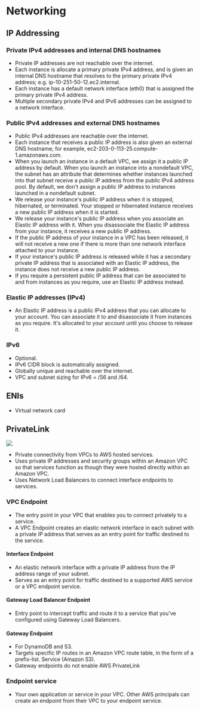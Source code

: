 # Networking

## IP Addressing

### Private IPv4 addresses and internal DNS hostnames
* Private IP addresses are not reachable over the internet.
* Each instance is allocate a primary private IPv4 address, and is given an internal DNS hostname that resolves to the primary private IPv4 address; e.g. ip-10-251-50-12.ec2.internal.
* Each instance has a default network interface (eth0) that is assigned the primary private IPv4 address.
* Multiple secondary private IPv4 and IPv6 addresses can be assigned to a network interface.

### Public IPv4 addresses and external DNS hostnames
* Public IPv4 addresses are reachable over the internet.
* Each instance that receives a public IP address is also given an external DNS hostname; for example, ec2-203-0-113-25.compute-1.amazonaws.com.
* When you launch an instance in a default VPC, we assign it a public IP address by default. When you launch an instance into a nondefault VPC, the subnet has an attribute that determines whether instances launched into that subnet receive a public IP address from the public IPv4 address pool. By default, we don't assign a public IP address to instances launched in a nondefault subnet.
* We release your instance's public IP address when it is stopped, hibernated, or terminated. Your stopped or hibernated instance receives a new public IP address when it is started.
* We release your instance's public IP address when you associate an Elastic IP address with it. When you disassociate the Elastic IP address from your instance, it receives a new public IP address.
* If the public IP address of your instance in a VPC has been released, it will not receive a new one if there is more than one network interface attached to your instance.
* If your instance's public IP address is released while it has a secondary private IP address that is associated with an Elastic IP address, the instance does not receive a new public IP address.
* If you require a persistent public IP address that can be associated to and from instances as you require, use an Elastic IP address instead.

### Elastic IP addresses (IPv4)
* An Elastic IP address is a public IPv4 address that you can allocate to your account. You can associate it to and disassociate it from instances as you require. It's allocated to your account until you choose to release it.

### IPv6
* Optional.
* IPv6 CIDR block is automatically assigned.
* Globally unique and reachable over the internet.
* VPC and subnet sizing for IPv6 = /56 and /64.

## ENIs
* Virtual network card

## PrivateLink

![](https://docs.aws.amazon.com/whitepapers/latest/aws-vpc-connectivity-options/images/image20.png)

* Private connectivity from VPCs to AWS hosted services.
* Uses private IP addresses and security groups within an Amazon VPC so that services function as though they were hosted directly within an Amazon VPC.
* Uses Network Load Balancers to connect interface endpoints to
services.

### VPC Endpoint

* The entry point in your VPC that enables you to connect privately to a service.
* A VPC Endpoint creates an elastic network interface in each subnet with a private IP address that serves as an entry point for traffic destined to the service.

#### Interface Endpoint

* An elastic network interface with a private IP address from the IP address range of your subnet.
* Serves as an entry point for traffic destined to a supported AWS service or a VPC endpoint service.

#### Gateway Load Balancer Endpoint

* Entry point to intercept traffic and route it to a service that you've configured using Gateway Load Balancers.

#### Gateway Endpoint

* For DynamoDB and S3.
* Targets specific IP routes in an Amazon VPC route table, in the form of a prefix-list.
Service (Amazon S3). 
* Gateway endpoints do not enable AWS PrivateLink


### Endpoint service

* Your own application or service in your VPC. Other AWS principals can create an endpoint from their VPC to your endpoint service.




 
